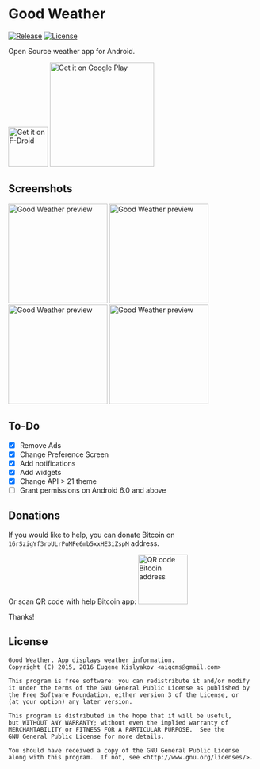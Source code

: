 # Good Weather
[![Release](https://img.shields.io/github/release/qqq3/good-weather.svg)](https://github.com/qqq3/good-weather/releases)
[![License](https://img.shields.io/badge/license-GNU_GPLv3-orange.svg)](https://raw.githubusercontent.com/qqq3/good-weather/HEAD/LICENSE)

Open Source weather app for Android.

[<img src="https://f-droid.org/badge/get-it-on.png" alt="Get it on F-Droid" height="80">](https://f-droid.org/repository/browse/?fdid=org.asdtm.goodweather)
[<img src='https://play.google.com/intl/en_us/badges/images/generic/en_badge_web_generic.png' alt='Get it on Google Play' width='210' heigh='80'>](https://play.google.com/store/apps/details?id=org.asdtm.goodweather)

## Screenshots
[<img src="http://i.imgur.com/FntbN8S.png" alt="Good Weather preview" width="200">](http://i.imgur.com/FntbN8S.png)
[<img src="http://i.imgur.com/WVFXEoo.png" alt="Good Weather preview" width="200">](http://i.imgur.com/WVFXEoo.png)
[<img src="http://i.imgur.com/pDjCCqo.png" alt="Good Weather preview" width="200">](http://i.imgur.com/pDjCCqo.png)
[<img src="http://i.imgur.com/lQKKBYY.png" alt="Good Weather preview" width="200">](http://i.imgur.com/lQKKBYY.png)

## To-Do
- [x] Remove Ads
- [x] Change Preference Screen
- [x] Add notifications
- [x] Add widgets
- [x] Change API > 21 theme
- [ ] Grant permissions on Android 6.0 and above

## Donations
If you would like to help, you can donate Bitcoin on ```16rSzigYf3roULrPuMFe6mb5xxHE3iZspM``` address.

Or scan QR code with help Bitcoin app:
<img src="http://i.imgur.com/vNNN8IY.png" alt="QR code Bitcoin address" width="100" height="100" />

Thanks!

## License
```
Good Weather. App displays weather information.
Copyright (C) 2015, 2016 Eugene Kislyakov <aiqcms@gmail.com>

This program is free software: you can redistribute it and/or modify
it under the terms of the GNU General Public License as published by
the Free Software Foundation, either version 3 of the License, or
(at your option) any later version.

This program is distributed in the hope that it will be useful,
but WITHOUT ANY WARRANTY; without even the implied warranty of
MERCHANTABILITY or FITNESS FOR A PARTICULAR PURPOSE.  See the
GNU General Public License for more details.

You should have received a copy of the GNU General Public License
along with this program.  If not, see <http://www.gnu.org/licenses/>.
```

